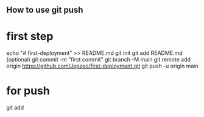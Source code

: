 ## How to use git push

# first step

echo "# first-deployment" >> README.md
git init
git add README.md (optional)
git commit -m "first commit"
git branch -M main
git remote add origin https://github.com/Jepzec/first-deployment.git
git push -u origin main

# for push

git add
